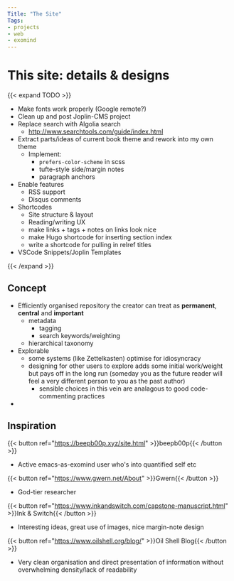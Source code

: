 ```yaml
---
Title: "The Site"
Tags:
- projects
- web
- exomind
---
```


# This site: details & designs

{{< expand TODO >}}
- Make fonts work properly (Google remote?)
- Clean up and post Joplin-CMS project
- Replace search with Algolia search
  - http://www.searchtools.com/guide/index.html
- Extract parts/ideas of current book theme and rework into my own theme
  - Implement:
    - `prefers-color-scheme` in scss
    - tufte-style side/margin notes
    - paragraph anchors
- Enable features
  - RSS support
  - Disqus comments
- Shortcodes
  - Site structure & layout
  - Reading/writing UX
  - make links + tags + notes on links look nice
  - make Hugo shortcode for inserting section index
  - write a shortcode for pulling in relref titles
- VSCode Snippets/Joplin Templates

{{< /expand >}}

## Concept

- Efficiently organised repository the creator can treat as **permanent**, **central** and **important**
  - metadata
    - tagging
    - search keywords/weighting 
  - hierarchical taxonomy
- Explorable
  - some systems (like Zettelkasten) optimise for idiosyncracy
  - designing for other users to explore adds some initial work/weight but pays off in the long run (someday you as the future reader will feel a very different person to you as the past author)
    - sensible choices in this vein are analagous to good code-commenting practices
- 

## Inspiration

{{< button ref="https://beepb00p.xyz/site.html" >}}beepb00p{{< /button >}}

- Active emacs-as-exomind user who's into quantified self etc

{{< button ref="https://www.gwern.net/About" >}}Gwern{{< /button >}}

- God-tier researcher

{{< button ref="https://www.inkandswitch.com/capstone-manuscript.html" >}}Ink & Switch{{< /button >}}

- Interesting ideas, great use of images, nice margin-note design

{{< button ref="https://www.oilshell.org/blog/" >}}Oil Shell Blog{{< /button >}}

- Very clean organisation and direct presentation of information without overwhelming density/lack of readability
